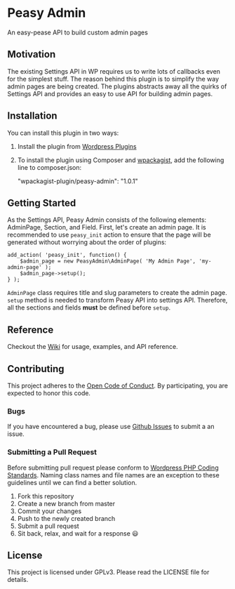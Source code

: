 # Peasy Admin

An easy-pease API to build custom admin pages

## Motivation

The existing Settings API in WP requires us to write lots of callbacks even for the simplest stuff. The reason behind this plugin is to simplify the way admin pages are being created. The plugins abstracts away all the quirks of Settings API and provides an easy to use API for building admin pages.

## Installation

You can install this plugin in two ways:


1. Install the plugin from [Wordpress Plugins](wp-plugin)
2. To install the plugin using Composer and [wpackagist](wpackagist), add the following line to composer.json:

	"wpackagist-plugin/peasy-admin": "1.0.1"


[wp-plugin]: https://wordpress.org/plugins/peasy-admin/
[wpackagist]: https://wpackagist.org/search?q=peasy-admin&type=any&search=

## Getting Started

As the Settings API, Peasy Admin consists of the following elements: AdminPage, Section, and Field. First, let's create an admin page. It is recommended to use `peasy_init` action to ensure that the page will be generated without worrying about the order of plugins:

	add_action( 'peasy_init', function() {
        $admin_page = new PeasyAdmin\AdminPage( 'My Admin Page', 'my-admin-page' );
        $admin_page->setup();
    } );
    
`AdminPage` class requires title and slug parameters to create the admin page. `setup` method is needed to transform Peasy API into settings API. Therefore, all the sections and fields **must** be defined before `setup`.

## Reference

Checkout the [Wiki](wiki) for usage, examples, and API reference.

[wiki]: https://github.com/appristas/peasy-admin/wiki

## Contributing

This project adheres to the [Open Code of Conduct][code-of-conduct]. By participating, you are expected to honor this code.

[code-of-conduct]: http://todogroup.org/opencodeofconduct/

### Bugs
If you have encountered a bug, please use [Github Issues][github-issues] to submit a an issue.

[github-issues]: https://github.com/appristas/peasy-admin/issues

### Submitting a Pull Request

Before submitting pull request please conform to [Wordpress PHP Coding Standards][wp-php-coding-standards]. Naming class names and file names are an exception to these guidelines until we can find a better solution.

1. Fork this repository
2. Create a new branch from master
2. Commit your changes
3. Push to the newly created branch
4. Submit a pull request
5. Sit back, relax, and wait for a response :smiley:

[wp-php-coding-standards]: https://make.wordpress.org/core/handbook/best-practices/coding-standards/php/

## License

This project is licensed under GPLv3. Please read the LICENSE file for details.
